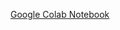 [Google Colab Notebook](https://colab.research.google.com/drive/1Srnc1mWxS7zkSefkL2pMcuoQv48tLOKQ#scrollTo=-wSfG6MKhDdR)
